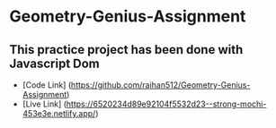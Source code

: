 # Geometry-Genius-Assignment
## This practice project has been done with Javascript Dom
* [Code Link] (https://github.com/raihan512/Geometry-Genius-Assignment)
* [Live Link] (https://6520234d89e92104f5532d23--strong-mochi-453e3e.netlify.app/)
